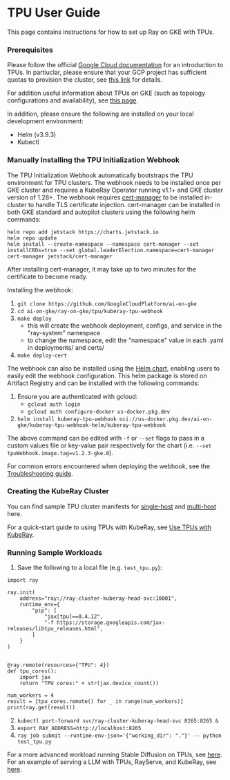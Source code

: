 # TPU User Guide

This page contains instructions for how to set up Ray on GKE with TPUs. 


### Prerequisites

Please follow the official [Google Cloud documentation](https://cloud.google.com/tpu/docs/tpus-in-gke) for an introduction to TPUs. In partiuclar, please ensure that your GCP project has sufficient quotas to provision the cluster, see [this link](https://cloud.google.com/tpu/docs/tpus-in-gke#ensure-quotas) for details.

For addition useful information about TPUs on GKE (such as topology configurations and availability), see [this page](https://cloud.google.com/kubernetes-engine/docs/concepts/tpus).

In addition, please ensure the following are installed on your local development environment:
* Helm (v3.9.3)
* Kubectl


### Manually Installing the TPU Initialization Webhook

The TPU Initialization Webhook automatically bootstraps the TPU environment for TPU clusters. The webhook needs to be installed once per GKE cluster and requires a KubeRay Operator running v1.1+ and GKE cluster version of 1.28+. The webhook requires [cert-manager](https://github.com/cert-manager/cert-manager) to be installed in-cluster to handle TLS certificate injection. cert-manager can be installed in both GKE standard and autopilot clusters using the following helm commands:
```
helm repo add jetstack https://charts.jetstack.io
helm repo update
helm install --create-namespace --namespace cert-manager --set installCRDs=true --set global.leaderElection.namespace=cert-manager cert-manager jetstack/cert-manager
```
After installing cert-manager, it may take up to two minutes for the certificate to become ready.

Installing the webhook:
1. `git clone https://github.com/GoogleCloudPlatform/ai-on-gke`
2. `cd ai-on-gke/ray-on-gke/tpu/kuberay-tpu-webhook`
3. `make deploy`
    - this will create the webhook deployment, configs, and service in the "ray-system" namespace
    - to change the namespace, edit the "namespace" value in each .yaml in deployments/ and certs/
4. `make deploy-cert`

The webhook can also be installed using the [Helm chart](https://github.com/GoogleCloudPlatform/ai-on-gke/tree/main/ray-on-gke/tpu/kuberay-tpu-webhook/helm-chart), enabling users to easily edit the webhook configuration. This helm package is stored on Artifact Registry and can be installed with the following commands:
1. Ensure you are authenticated with gcloud:
    - `gcloud auth login`
    - `gcloud auth configure-docker us-docker.pkg.dev`
3. `helm install kuberay-tpu-webhook oci://us-docker.pkg.dev/ai-on-gke/kuberay-tpu-webhook-helm/kuberay-tpu-webhook`

The above command can be edited with `-f` or `--set` flags to pass in a custom values file or key-value pair respectively for the chart (i.e. `--set tpuWebhook.image.tag=v1.2.3-gke.0`).

For common errors encountered when deploying the webhook, see the [Troubleshooting guide](https://github.com/GoogleCloudPlatform/ai-on-gke/tree/main/applications/ray/kuberay-tpu-webhook/Troubleshooting.md).


### Creating the KubeRay Cluster

You can find sample TPU cluster manifests for [single-host](https://github.com/ray-project/kuberay/blob/master/ray-operator/config/samples/ray-cluster.tpu-v4-singlehost.yaml) and [multi-host](https://github.com/ray-project/kuberay/blob/master/ray-operator/config/samples/ray-cluster.tpu-v4-multihost.yaml) here.

For a quick-start guide to using TPUs with KubeRay, see [Use TPUs with KubeRay](https://docs.ray.io/en/latest/cluster/kubernetes/user-guides/tpu.html).


### Running Sample Workloads

1. Save the following to a local file (e.g. `test_tpu.py`):
```
import ray

ray.init(
    address="ray://ray-cluster-kuberay-head-svc:10001",
    runtime_env={
        "pip": [
            "jax[tpu]==0.4.12",
            "-f https://storage.googleapis.com/jax-releases/libtpu_releases.html",
        ]
    }
)


@ray.remote(resources={"TPU": 4})
def tpu_cores():
    import jax
    return "TPU cores:" + str(jax.device_count())

num_workers = 4
result = [tpu_cores.remote() for _ in range(num_workers)]
print(ray.get(result))
```
2. `kubectl port-forward svc/ray-cluster-kuberay-head-svc 8265:8265 &`
3. `export RAY_ADDRESS=http://localhost:8265`
4. `ray job submit --runtime-env-json='{"working_dir": "."}' -- python test_tpu.py`
   
For a more advanced workload running Stable Diffusion on TPUs, see [here](https://cloud.google.com/kubernetes-engine/docs/add-on/ray-on-gke/tutorials/deploy-ray-serve-stable-diffusion-tpu). For an example of serving a LLM with TPUs, RayServe, and KubeRay, see [here](https://cloud.google.com/kubernetes-engine/docs/tutorials/serve-lllm-tpu-ray).
 
